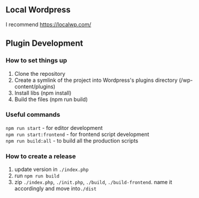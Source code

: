 ## Local Wordpress

I recommend https://localwp.com/

## Plugin Development

### How to set things up

1. Clone the repository
2. Create a symlink of the project into Wordpress's plugins directory (/wp-content/plugins)
3. Install libs (npm install)
4. Build the files (npm run build)

### Useful commands

`npm run start` - for editor development <br />
`npm run start:frontend` - for frontend script development <br />
`npm run build:all` - to build all the production scripts

### How to create a release

1. update version in `./index.php`
2. run `npm run build`
3. zip `./index.php`, `./init.php`, `./build`, `./build-frontend`. name it accordingly and move into`./dist`
